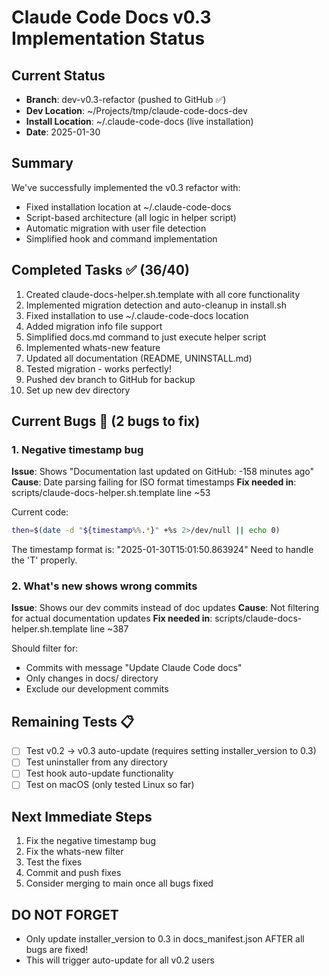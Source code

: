 # Claude Code Docs v0.3 Implementation Status

## Current Status
- **Branch**: dev-v0.3-refactor (pushed to GitHub ✅)
- **Dev Location**: ~/Projects/tmp/claude-code-docs-dev
- **Install Location**: ~/.claude-code-docs (live installation)
- **Date**: 2025-01-30

## Summary
We've successfully implemented the v0.3 refactor with:
- Fixed installation location at ~/.claude-code-docs
- Script-based architecture (all logic in helper script)
- Automatic migration with user file detection
- Simplified hook and command implementation

## Completed Tasks ✅ (36/40)
1. Created claude-docs-helper.sh.template with all core functionality
2. Implemented migration detection and auto-cleanup in install.sh
3. Fixed installation to use ~/.claude-code-docs location
4. Added migration info file support
5. Simplified docs.md command to just execute helper script
6. Implemented whats-new feature
7. Updated all documentation (README, UNINSTALL.md)
8. Tested migration - works perfectly!
9. Pushed dev branch to GitHub for backup
10. Set up new dev directory

## Current Bugs 🐛 (2 bugs to fix)

### 1. Negative timestamp bug
**Issue**: Shows "Documentation last updated on GitHub: -158 minutes ago"
**Cause**: Date parsing failing for ISO format timestamps
**Fix needed in**: scripts/claude-docs-helper.sh.template line ~53

Current code:
```bash
then=$(date -d "${timestamp%%.*}" +%s 2>/dev/null || echo 0)
```

The timestamp format is: "2025-01-30T15:01:50.863924"
Need to handle the 'T' properly.

### 2. What's new shows wrong commits
**Issue**: Shows our dev commits instead of doc updates
**Cause**: Not filtering for actual documentation updates
**Fix needed in**: scripts/claude-docs-helper.sh.template line ~387

Should filter for:
- Commits with message "Update Claude Code docs"
- Only changes in docs/ directory
- Exclude our development commits

## Remaining Tests 📋
- [ ] Test v0.2 → v0.3 auto-update (requires setting installer_version to 0.3)
- [ ] Test uninstaller from any directory
- [ ] Test hook auto-update functionality
- [ ] Test on macOS (only tested Linux so far)

## Next Immediate Steps
1. Fix the negative timestamp bug
2. Fix the whats-new filter
3. Test the fixes
4. Commit and push fixes
5. Consider merging to main once all bugs fixed

## DO NOT FORGET
- Only update installer_version to 0.3 in docs_manifest.json AFTER all bugs are fixed!
- This will trigger auto-update for all v0.2 users